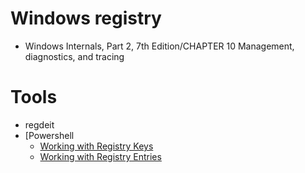 # Windows registry

- Windows Internals, Part 2, 7th Edition/CHAPTER 10 Management, diagnostics, and tracing


# Tools
- regdeit
- [Powershell
  - [Working with Registry Keys](https://docs.microsoft.com/en-us/powershell/scripting/samples/working-with-registry-keys?view=powershell-7.1)
  - [Working with Registry Entries](https://docs.microsoft.com/en-us/powershell/scripting/samples/working-with-registry-entries?view=powershell-7.1)
